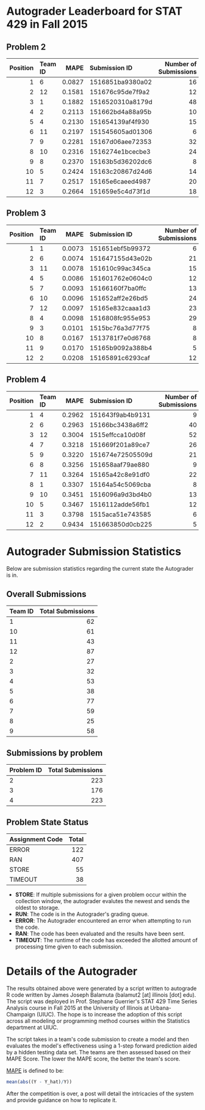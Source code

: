 Autograder Leaderboard for STAT 429 in Fall 2015
================================================

Problem 2
---------

|  Position| Team ID |    MAPE| Submission ID    |  Number of Submissions|
|---------:|:--------|-------:|:-----------------|----------------------:|
|         1| 6       |  0.0827| 1516851ba9380a02 |                     16|
|         2| 12      |  0.1581| 151676c95de7f9a2 |                     12|
|         3| 1       |  0.1882| 1516520310a8179d |                     48|
|         4| 2       |  0.2113| 151662bd4a88a95b |                     10|
|         5| 4       |  0.2130| 151654139af4f930 |                     15|
|         6| 11      |  0.2197| 151545605ad01306 |                      6|
|         7| 9       |  0.2281| 15167d06aee72353 |                     32|
|         8| 10      |  0.2316| 1516274e1bcecbe3 |                     24|
|         9| 8       |  0.2370| 15163b5d36202dc6 |                      8|
|        10| 5       |  0.2424| 15163c20867d24d6 |                     14|
|        11| 7       |  0.2517| 15165e6caeed4987 |                     20|
|        12| 3       |  0.2664| 151659e5c4d73f1d |                     18|

Problem 3
---------

|  Position| Team ID |    MAPE| Submission ID    |  Number of Submissions|
|---------:|:--------|-------:|:-----------------|----------------------:|
|         1| 1       |  0.0073| 151651ebf5b99372 |                      6|
|         2| 6       |  0.0074| 151647155d43e02b |                     21|
|         3| 11      |  0.0078| 151610c99ac345ca |                     15|
|         4| 5       |  0.0086| 151601762e0604c0 |                     12|
|         5| 7       |  0.0093| 15166160f7ba0ffc |                     13|
|         6| 10      |  0.0096| 151652aff2e26bd5 |                     24|
|         7| 12      |  0.0097| 15165e832caaa1d3 |                     23|
|         8| 4       |  0.0098| 1516808fc955e953 |                     29|
|         9| 3       |  0.0101| 1515bc76a3d77f75 |                      8|
|        10| 8       |  0.0167| 1513781f7e0d6768 |                      8|
|        11| 9       |  0.0170| 15165b9092a388b4 |                      5|
|        12| 2       |  0.0208| 15165891c6293caf |                     12|

Problem 4
---------

|  Position| Team ID |    MAPE| Submission ID    |  Number of Submissions|
|---------:|:--------|-------:|:-----------------|----------------------:|
|         1| 4       |  0.2962| 151643f9ab4b9131 |                      9|
|         2| 6       |  0.2963| 15166bc3438a6ff2 |                     40|
|         3| 12      |  0.3004| 1515effcca10d08f |                     52|
|         4| 7       |  0.3218| 151669f201a89ce7 |                     26|
|         5| 9       |  0.3220| 151674e72505509d |                     21|
|         6| 8       |  0.3256| 151658aaf79ae880 |                      9|
|         7| 11      |  0.3264| 15165a42c8e91df0 |                     22|
|         8| 1       |  0.3307| 15164a54c5069cba |                      8|
|         9| 10      |  0.3451| 1516096a9d3bd4b0 |                     13|
|        10| 5       |  0.3467| 1516112adde56fb1 |                     12|
|        11| 3       |  0.3798| 1515aca51e743585 |                      6|
|        12| 2       |  0.9434| 151663850d0cb225 |                      5|

Autograder Submission Statistics
================================

Below are submission statistics regarding the current state the Autograder is in.

Overall Submissions
-------------------

| Team ID |  Total Submissions|
|:--------|------------------:|
| 1       |                 62|
| 10      |                 61|
| 11      |                 43|
| 12      |                 87|
| 2       |                 27|
| 3       |                 32|
| 4       |                 53|
| 5       |                 38|
| 6       |                 77|
| 7       |                 59|
| 8       |                 25|
| 9       |                 58|

Submissions by problem
----------------------

| Problem ID |  Total Submissions|
|:-----------|------------------:|
| 2          |                223|
| 3          |                176|
| 4          |                223|

Problem State Status
--------------------

| Assignment Code |  Total|
|:----------------|------:|
| ERROR           |    122|
| RAN             |    407|
| STORE           |     55|
| TIMEOUT         |     38|

-   **STORE**: If multiple submissions for a given problem occur within the collection window, the autograder evalutes the newest and sends the oldest to storage.
-   **RUN**: The code is in the Autograder's grading queue.
-   **ERROR**: The Autograder encountered an error when attempting to run the code.
-   **RAN**: The code has been evaluated and the results have been sent.
-   **TIMEOUT**: The runtime of the code has exceeded the allotted amount of processing time given to each submission.

Details of the Autograder
=========================

The results obtained above were generated by a script written to autograde R code written by James Joseph Balamuta (balamut2 [at] illinois [dot] edu). The script was deployed in Prof. Stephane Guerrier's STAT 429 Time Series Analysis course in Fall 2015 at the University of Illinois at Urbana-Champaign (UIUC). The hope is to increase the adoption of this script across all modeling or programming method courses within the Statistics department at UIUC.

The script takes in a team's code submission to create a model and then evaluates the model's effectiveness using a 1-step forward prediction aided by a hidden testing data set. The teams are then assessed based on their MAPE Score. The lower the MAPE score, the better the team's score.

[MAPE](https://en.wikipedia.org/wiki/Mean_absolute_percentage_error) is defined to be:

``` r
mean(abs((Y - Y_hat)/Y))
```

After the competition is over, a post will detail the intricacies of the system and provide guidance on how to replicate it.
